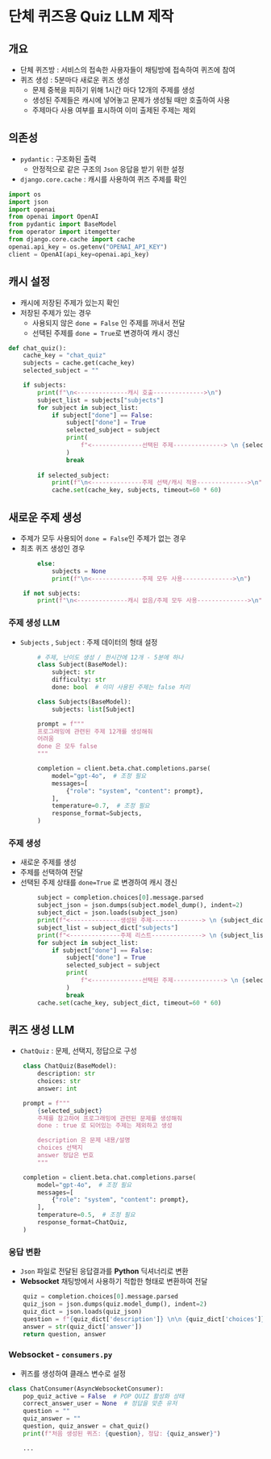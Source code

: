 # 단체 퀴즈용 Quiz LLM 제작

## 개요
- 단체 퀴즈방 : 서비스의 접속한 사용자들이 채팅방에 접속하여 퀴즈에 참여
- 퀴즈 생성 : 5분마다 새로운 퀴즈 생성
  - 문제 중복을 피하기 위해 1시간 마다 12개의 주제를 생성
  - 생성된 주제들은 캐시에 넣어놓고 문제가 생성될 때만 호출하여 사용
  - 주제마다 사용 여부를 표시하여 이미 출제된 주제는 제외

## 의존성
- `pydantic` : 구조화된 출력 
  - 안정적으로 같은 구조의 `Json` 응답을 받기 위한 설정
- `django.core.cache` : 캐시를 사용하여 퀴즈 주제를 확인

```py
import os
import json
import openai
from openai import OpenAI
from pydantic import BaseModel
from operator import itemgetter
from django.core.cache import cache
openai.api_key = os.getenv("OPENAI_API_KEY")
client = OpenAI(api_key=openai.api_key)
```

## 캐시 설정
- 캐시에 저장된 주제가 있는지 확인
- 저장된 주제가 있는 경우
  - 사용되지 않은 `done = False` 인 주제를 꺼내서 전달
  - 선택된 주제를 `done = True`로 변경하여 캐시 갱신

```py
def chat_quiz():
    cache_key = "chat_quiz"
    subjects = cache.get(cache_key)
    selected_subject = ""

    if subjects:
        print(f"\n<--------------캐시 호출-------------->\n")
        subject_list = subjects["subjects"]
        for subject in subject_list:
            if subject["done"] == False:
                subject["done"] = True
                selected_subject = subject
                print(
                    f"<--------------선택된 주제--------------> \n {selected_subject}\n"
                )
                break
            
        if selected_subject:
            print(f"\n<--------------주제 선택/캐시 적용-------------->\n")
            cache.set(cache_key, subjects, timeout=60 * 60)
```

## 새로운 주제 생성
- 주제가 모두 사용되어 `done = False`인 주제가 없는 경우
- 최초 퀴즈 생성인 경우

```py
        else:
            subjects = None
            print(f"\n<--------------주제 모두 사용-------------->\n")

    if not subjects:
        print(f"\n<--------------캐시 없음/주제 모두 사용-------------->\n")
```

### 주제 생성 LLM
- `Subjects` , `Subject` : 주제 데이터의 형태 설정

```py
        # 주제, 난이도 생성 / 한시간에 12개 - 5분에 하나
        class Subject(BaseModel):
            subject: str
            difficulty: str
            done: bool  # 이미 사용된 주제는 false 처리

        class Subjects(BaseModel):
            subjects: list[Subject]

        prompt = f"""
        프로그래밍에 관련된 주제 12개를 생성해줘
        어려움
        done 은 모두 false
        """

        completion = client.beta.chat.completions.parse(
            model="gpt-4o",  # 조정 필요
            messages=[
                {"role": "system", "content": prompt},
            ],
            temperature=0.7,  # 조정 필요
            response_format=Subjects,
        )
```

### 주제 생성
- 새로운 주제를 생성
- 주제를 선택하여 전달
- 선택된 주제 상태를 `done=True` 로 변경하여 캐시 갱신

```py
        subject = completion.choices[0].message.parsed
        subject_json = json.dumps(subject.model_dump(), indent=2)
        subject_dict = json.loads(subject_json)
        print(f"<--------------생성된 주제--------------> \n {subject_dict}\n")
        subject_list = subject_dict["subjects"]
        print(f"<--------------주제 리스트--------------> \n {subject_list}\n")
        for subject in subject_list:
            if subject["done"] == False:
                subject["done"] = True
                selected_subject = subject
                print(
                    f"<--------------선택된 주제--------------> \n {selected_subject}\n"
                )
                break
        cache.set(cache_key, subject_dict, timeout=60 * 60)
```

## 퀴즈 생성 LLM
- `ChatQuiz` : 문제, 선택지, 정답으로 구성

```py
    class ChatQuiz(BaseModel):
        description: str
        choices: str
        answer: int

    prompt = f"""
        {selected_subject}
        주제를 참고하여 프로그래밍에 관련된 문제를 생성해줘
        done : true 로 되어있는 주제는 제외하고 생성

        description 은 문제 내용/설명
        choices 선택지
        answer 정답은 번호
        """

    completion = client.beta.chat.completions.parse(
        model="gpt-4o",  # 조정 필요
        messages=[
            {"role": "system", "content": prompt},
        ],
        temperature=0.5,  # 조정 필요
        response_format=ChatQuiz,
    )
```

### 응답 변환
- `Json` 파일로 전달된 응답결과를 **Python** 딕셔너리로 변환
- **Websocket** 채팅방에서 사용하기 적합한 형태로 변환하여 전달

```py
    quiz = completion.choices[0].message.parsed
    quiz_json = json.dumps(quiz.model_dump(), indent=2)
    quiz_dict = json.loads(quiz_json)
    question = f"{quiz_dict['description']} \n\n {quiz_dict['choices']}"
    answer = str(quiz_dict['answer'])
    return question, answer
```

### Websocket - `consumers.py`
- 퀴즈를 생성하여 클래스 변수로 설정

```py
class ChatConsumer(AsyncWebsocketConsumer):
    pop_quiz_active = False  # POP QUIZ 활성화 상태
    correct_answer_user = None  # 정답을 맞춘 유저
    question = ""
    quiz_answer = ""
    question, quiz_answer = chat_quiz()
    print(f"처음 생성된 퀴즈: {question}, 정답: {quiz_answer}")

    ...
```